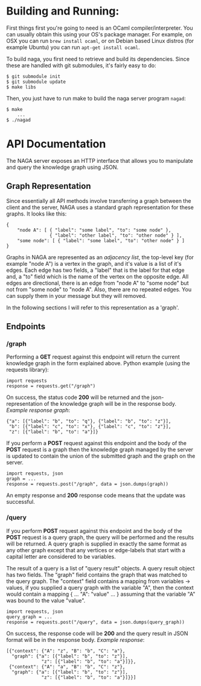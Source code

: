 # Building and Running:

First things first you're going to need is an OCaml compiler/interpreter. You
can usually obtain this using your OS's package manager. For example, on OSX
you can run `brew install ocaml`, or on Debian based Linux distros 
(for example Ubuntu) you can run `apt-get install ocaml`.

To build naga, you first need to retrieve and build its dependencies. 
Since these are handled with git submodules, it's fairly easy to do:
    
    $ git submodule init
    $ git submodule update
    $ make libs

Then, you just have to run make to build the naga server program `nagad`:

    $ make
        ...
    $ ./nagad

# API Documentation

The NAGA server exposes an HTTP interface that allows you to manipulate and
query the knowledge graph using JSON.

## Graph Representation

Since essentially all API methods involve transferring a graph between the
client and the server, NAGA uses a standard graph representation for these
graphs. It looks like this:

    {
        "node A": [ { "label": "some label", "to": "some node" },
                    { "label": "other label", "to": "other node" } ],
        "some node": [ { "label": "some label", "to": "other node" } ]
    }

Graphs in NAGA are represented as an *adjacency list*, the top-level key
(for example "node A") is a vertex in the graph, and it's value is a list
of it's edges. Each edge has two fields, a "label" that is the label for that
edge and, a "to" field which is the name of the vertex on the opposite edge.
All edges are directional, there is an edge from "node A" to "some node" but
not from "some node" to "node A". Also, there are no repeated edges. You can
supply them in your message but they will removed.

In the following sections I will refer to this representation as a 'graph'.

## Endpoints 

### /graph

Performing a __GET__  request against this endpoint will return the current
knowledge graph in the form explained above. Python example 
(using the requests library):

    import requests
    response = requests.get("/graph")

On success, the status code __200__ will be returned and the json-representation
of the knowledge graph will be in the response body. *Example response graph*:

    {"a": [{"label": "b", "to": "q"}, {"label": "b", "to": "z"}],
     "b": [{"label": "c", "to": "x"}, {"label": "c", "to": "z"}],
     "z": [{"label": "b", "to": "a"}]}

If you perform a __POST__ request against this endpoint and the body
of the __POST__ request is a graph then the knowledge graph managed by 
the server is updated to contain the union of the submitted graph and the
graph on the server.

    import requests, json
    graph = ... 
    response = requests.post("/graph", data = json.dumps(graph))

An empty response and __200__ response code means that the update was
successful.

### /query

If you perform __POST__ request against this endpoint and the body
of the __POST__ request is a query graph, the query will be performed and
the results will be returned. A query graph is supplied in exactly the same
format as any other graph except that any vertices or edge-labels that start
with a capital letter are considered to be variables.

The result of a query is a list of "query result" objects. A query result object
has two fields. The "graph" field contains the graph that was matched to the
query graph. The "context" field contains a mapping from variables -> values,
if you supplied a query graph with the variable "A", then the context would contain
a mapping { ... "A": "value" ... } assuming that the variable "A" was bound
to the value "value".

    import requests, json
    query_graph = ...
    response = requests.post("/query", data = json.dumps(query_graph))

On success, the response code will be __200__ and the query result in JSON format
will be in the response body. *Example response*:

    [{"context": {"A": "z", "B": "b", "C": "a"},
      "graph": {"a": [{"label": "b", "to": "z"}],
                 "z": [{"label": "b", "to": "a"}]}},
     {"context": {"A": "a", "B": "b", "C": "z"},
      "graph": {"a": [{"label": "b", "to": "z"}],
                 "z": [{"label": "b", "to": "a"}]}}]
